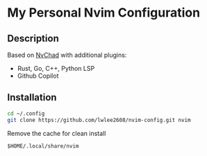 # My Personal Nvim Configuration

## Description
Based on [NvChad](https://github.com/NvChad/NvChad) with additional plugins:

* Rust, Go, C++, Python LSP
* Github Copilot

## Installation
```bash
cd ~/.config
git clone https://github.com/lwlee2608/nvim-config.git nvim
```

Remove the cache for clean install
```
$HOME/.local/share/nvim
```
